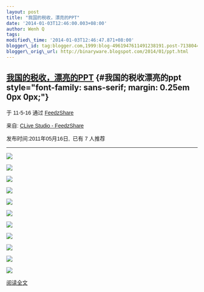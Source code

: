 ```yaml
--- 
layout: post 
title: "我国的税收，漂亮的PPT" 
date: '2014-01-03T12:46:00.003+08:00' 
author: Wenh Q
tags:
modified\_time: '2014-01-03T12:46:47.871+08:00' 
blogger\_id: tag:blogger.com,1999:blog-4961947611491238191.post-7138044797689642997
blogger\_orig\_url: http://binaryware.blogspot.com/2014/01/ppt.html
---
```

<div dir="ltr">

[我国的税收，漂亮的PPT](http://hi.baidu.com/clive_studio/blog/item/1e0880a58fbe82e09052ee9d.html) {#我国的税收漂亮的ppt style="font-family: sans-serif; margin: 0.25em 0px 0px;"}
-------------------------------------------------------------------------------------------------

<div style="font-family: sans-serif; margin-bottom: 0.5em;">

于 11-5-16 通过 [FeedzShare](http://www.feedzshare.com/)

</div>



<div style="font-family: sans-serif;">

来自: [CLive Studio -
FeedzShare](http://www.feedzshare.com/b/7335233/2)  

发布时间:2011年05月16日,  已有 7 人推荐

</div>

------------------------------------------------------------------------

<div style="font-family: sans-serif;">

![](http://hiphotos.baidu.com/clive_studio/pic/item/e85068fd00afe3a6fd037f64.jpg)



![](http://hiphotos.baidu.com/clive_studio/pic/item/1ab95bec4605231479f05564.jpg)



![](http://hiphotos.baidu.com/clive_studio/pic/item/4cd7aa7a196a5baf0bd18765.jpg)



![](http://hiphotos.baidu.com/clive_studio/pic/item/e3b9e3175c406f1121a4e965.jpg)



![](http://hiphotos.baidu.com/clive_studio/pic/item/b812952b9f3e30635243c165.jpg)



![](http://hiphotos.baidu.com/clive_studio/pic/item/6843813ecf6c5bb755e72365.jpg)



![](http://hiphotos.baidu.com/clive_studio/pic/item/b1bc39242f537c3b35a80f65.jpg)



![](http://hiphotos.baidu.com/clive_studio/pic/item/1076370b9f2c054494ca6b65.jpg)



![](http://hiphotos.baidu.com/clive_studio/pic/item/d6d604c3b67cf2400ff47765.jpg)



![](http://hiphotos.baidu.com/clive_studio/pic/item/c648904f957db591d0c86a65.jpg)



![](http://hiphotos.baidu.com/clive_studio/pic/item/22cf097638719340b151b966.jpg)



[阅读全文](http://hi.baidu.com/clive_studio/blog/item/1e0880a58fbe82e09052ee9d.html) 

</div>

</div>
